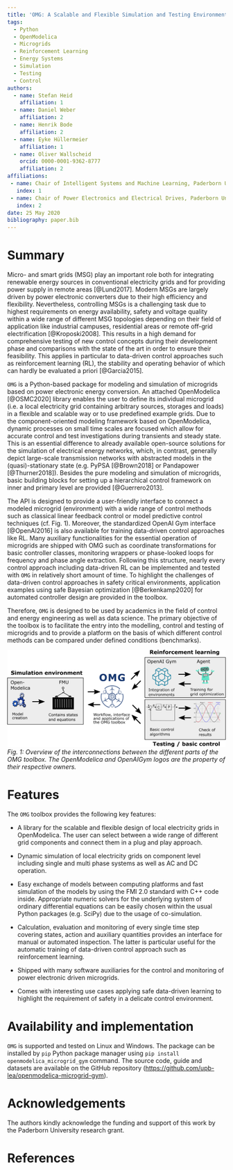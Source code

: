 ```yaml
---
title: 'OMG: A Scalable and Flexible Simulation and Testing Environment Toolbox for Intelligent Microgrid Control'
tags:
  - Python
  - OpenModelica
  - Microgrids
  - Reinforcement Learning
  - Energy Systems
  - Simulation
  - Testing
  - Control
authors:
  - name: Stefan Heid
    affiliation: 1
  - name: Daniel Weber
    affiliation: 2
  - name: Henrik Bode
    affiliation: 2
  - name: Eyke Hüllermeier
    affiliation: 1
  - name: Oliver Wallscheid
    orcid: 0000-0001-9362-8777
    affiliation: 2
affiliations:
 - name: Chair of Intelligent Systems and Machine Learning, Paderborn University
   index: 1
 - name: Chair of Power Electronics and Electrical Drives, Paderborn University
   index: 2
date: 25 May 2020
bibliography: paper.bib
---
```


# Summary


Micro- and smart grids (MSG) play an important role both for integrating renewable energy sources in conventional electricity grids and for providing power supply in remote areas [@Lund2017]. 
Modern MSGs are largely driven by power electronic converters due to their high efficiency and flexibility. 
Nevertheless, controlling MSGs is a challenging task due to highest requirements on energy availability, safety and voltage quality within a  wide range of different MSG topologies depending on their field of application like industrial campuses, residential areas or remote off-grid electrification [@Kroposki2008].
This results in a high demand for comprehensive testing of new control concepts during their development phase and comparisons with the state of the art in order to ensure their feasibility.
This applies in particular to data-driven control approaches such as reinforcement learning (RL), the stability and operating behavior of which can hardly be evaluated a priori [@Garcia2015].


``OMG`` is a Python-based package for modeling and simulation of microgrids based on power electronic energy conversion.
An attached OpenModelica [@OSMC2020] library enables the user to define its individual microgrid (i.e. a local electricity grid containing arbitrary sources, storages and loads) in a flexible and scalable way or to use predefined example grids. 
Due to the component-oriented modeling framework based on OpenModelica, dynamic processes on small time scales are focused which allow for accurate control and test investigations during transients and steady state.
This is an essential difference to already available open-source solutions for the simulation of electrical energy networks, which, in contrast, generally depict large-scale transmission networks with abstracted models in the (quasi)-stationary state (e.g. PyPSA [@Brown2018] or Pandapower [@Thurner2018]). Besides the pure modeling and simulation of microgrids, basic building blocks for setting up a hierarchical control framework on inner and primary level are provided [@Guerrero2013]. 


The API is designed to provide a user-friendly interface to connect a modeled microgrid (environment) with a wide range of control methods such as classical linear feedback control or model predictive control techniques (cf. Fig. 1). Moreover, the standardized OpenAI Gym interface [@OpenAI2016] is also available for training data-driven control approaches like RL. 
Many auxiliary functionalities for the essential operation of microgrids are shipped with OMG such as coordinate transformations for basic controller classes, monitoring wrappers or phase-looked loops for frequency and phase angle extraction. 
Following this structure, nearly every control approach including data-driven RL can be implemented and tested with ``OMG`` in relatively short amount of time. To highlight the challenges of data-driven control approaches in safety critical environments, application examples using safe Bayesian optimization [@Berkenkamp2020] for automated controller design are provided in the toolbox. 


Therefore, ``OMG`` is designed to be used by academics in the field of control and energy engineering as well as data science. The primary objective of the toolbox is to facilitate the entry into the modelling, control and testing of microgrids and to provide a platform on the basis of which different control methods can be compared under defined conditions (benchmarks).


![\label{fig:omg}](omg.png)
_Fig. 1:  Overview  of  the  interconnections  between  the  different  parts  of  the  OMG  toolbox.  The  OpenModelica  and  OpenAIGym logos are the property of their respective owners._

# Features

The ``OMG`` toolbox provides the following key features:


* A library for the scalable and flexible design of local electricity grids in OpenModelica.
The user can select between a wide range of different grid components and connect them in a plug and play approach.

* Dynamic simulation of local electricity grids on component level including single and multi phase systems as well as AC and DC operation. 

* Easy exchange of models between computing platforms and fast simulation of the models by using the FMI 2.0 standard with C++ code inside. Appropriate numeric solvers for the underlying system of ordinary differential equations can be easily chosen within the usual Python packages (e.g. SciPy) due to the usage of co-simulation. 

* Calculation, evaluation and monitoring of every single time step covering states, action and auxiliary quantities provides an interface for manual or automated inspection. The latter is particular useful for the automatic training of data-driven control approach such as reinforcement learning.

* Shipped with many software auxiliaries for the control and monitoring of power electronic driven microgrids.

* Comes with interesting use cases applying safe data-driven learning to highlight the requirement of safety in a delicate control environment.



# Availability and implementation
``OMG`` is supported and tested on Linux and Windows. The package can be 
installed by `pip` Python package manager using 
`pip install openmodelica_microgrid_gym` command. The source code, guide and 
datasets are available on the GitHub repository (https://github.com/upb-lea/openmodelica-microgrid-gym). 


# Acknowledgements

The authors kindly acknowledge the funding and support of this work by the Paderborn 
University research grant. 

# References

